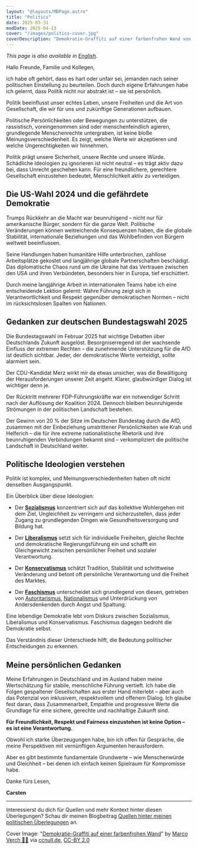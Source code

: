 ```yaml
---
layout: "@layouts/MDPage.astro"
title: "Politics"
date: 2025-03-31
modDate: 2025-04-13
cover: "/images/politics-cover.jpg"
coverDescription: "Demokratie-Graffiti auf einer farbenfrohen Wand von Marco Verch."
---
```


_This page is also available in [English](/en/politics/)_.

Hallo Freunde, Familie und Kollegen,

ich habe oft gehört,
dass es hart oder unfair sei,
jemanden nach seiner politischen Einstellung zu beurteilen.
Doch durch eigene Erfahrungen habe ich gelernt,
dass Politik nicht nur abstrakt ist
– sie ist persönlich.

Politik beeinflusst unser echtes Leben,
unsere Freiheiten
und die Art von Gesellschaft,
die wir für uns und zukünftige Generationen aufbauen.

Politische Persönlichkeiten oder Bewegungen zu unterstützen,
die rassistisch,
voreingenommen sind
oder menschenfeindlich agieren,
grundlegende Menschenrechte untergraben,
ist keine bloße Meinungsverschiedenheit.
Es zeigt,
welche Werte wir akzeptieren
und welche Ungerechtigkeiten wir hinnehmen.

Politik prägt unsere Sicherheit,
unsere Rechte
und unsere Würde.
Schädliche Ideologien zu ignorieren ist nicht neutral
– es trägt aktiv dazu bei,
dass Unrecht geschehen kann.
Für eine freundlichere,
gerechtere Gesellschaft einzustehen bedeutet,
Menschlichkeit aktiv zu verteidigen.

## Die US-Wahl 2024 und die gefährdete Demokratie

Trumps Rückkehr an die Macht war beunruhigend
– nicht nur für amerikanische Bürger,
sondern für die ganze Welt.
Politische Veränderungen können weitreichende Konsequenzen haben,
die die globale Stabilität,
internationale Beziehungen
und das Wohlbefinden von Bürgern weltweit beeinflussen.

Seine Handlungen haben humanitäre Hilfe unterbrochen,
zahllose Arbeitsplätze gekostet
und langjährige globale Partnerschaften beschädigt.
Das diplomatische Chaos rund um die Ukraine hat das Vertrauen
zwischen den USA und ihren Verbündeten,
besonders hier in Europa,
tief erschüttert.

Durch meine langjährige Arbeit in internationalen Teams
habe ich eine entscheidende Lektion gelernt:
Wahre Führung zeigt sich in Verantwortlichkeit
und Respekt gegenüber demokratischen Normen
– nicht im rücksichtslosen Spalten von Nationen.

## Gedanken zur deutschen Bundestagswahl 2025

Die Bundestagswahl im Februar 2025
hat wichtige Debatten über Deutschlands Zukunft ausgelöst.
Besorgniserregend ist der wachsende Einfluss der extremen Rechten
– die zunehmende Unterstützung für die AfD ist deutlich sichtbar.
Jeder,
der demokratische Werte verteidigt,
sollte alarmiert sein.

Der CDU-Kandidat Merz wirkt mir da etwas unsicher,
was die Bewältigung der Herausforderungen unserer Zeit angeht.
Klarer,
glaubwürdiger Dialog ist wichtiger denn je.

Der Rücktritt mehrerer FDP-Führungskräfte
war ein notwendiger Schritt
nach der Auflösung der Koalition 2024.
Dennoch bleiben beunruhigende Strömungen
in der politischen Landschaft bestehen.

Der Gewinn von 20 % der Sitze im Deutschen Bundestag durch die AfD,
zusammen mit der Einbeziehung umstrittener Persönlichkeiten
wie Krah und Helferich
– die für ihre extreme nationalistische Rhetorik
und ihre beunruhigenden Verbindungen bekannt sind –
verkompliziert die politische Landschaft in Deutschland weiter.

## Politische Ideologien verstehen

Politik ist komplex,
und Meinungsverschiedenheiten haben oft nicht denselben Ausgangspunkt.

Ein Überblick über diese Ideologien:

- Der **[Sozialismus](https://de.wikipedia.org/wiki/Sozialismus)** konzentriert sich
  auf das kollektive Wohlergehen
  mit dem Ziel,
  Ungleichheit zu verringern
  und sicherzustellen,
  dass jeder Zugang zu grundlegenden Dingen
  wie Gesundheitsversorgung und Bildung hat.

- Der **[Liberalismus](https://de.wikipedia.org/wiki/Liberalismus)** setzt sich
  für individuelle Freiheiten,
  gleiche Rechte
  und demokratische Regierungsführung ein
  und schafft ein Gleichgewicht
  zwischen persönlicher Freiheit
  und sozialer Verantwortung.

- Der **[Konservatismus](https://de.wikipedia.org/wiki/Konservatismus)** schätzt Tradition,
  Stabilität
  und schrittweise Veränderung
  und betont oft persönliche Verantwortung
  und die Freiheit des Marktes.

- Der **[Faschismus](https://de.wikipedia.org/wiki/Faschismus)** unterscheidet sich grundlegend von diesen,
  getrieben von [Autoritarismus](https://de.wikipedia.org/wiki/Autoritarismus),
  [Nationalismus](https://de.wikipedia.org/wiki/Nationalismus)
  und Unterdrückung von Andersdenkenden
  durch Angst und Spaltung.

Eine lebendige Demokratie lebt vom Diskurs
zwischen Sozialismus,
Liberalismus
und Konservatismus.
Faschismus dagegen bedroht die Demokratie selbst.

Das Verständnis dieser Unterschiede hilft,
die Bedeutung politischer Entscheidungen zu erkennen.

## Meine persönlichen Gedanken

Meine Erfahrungen in Deutschland und im Ausland
haben meine Wertschätzung für stabile,
menschliche Führung vertieft.
Ich habe die Folgen gespaltener Gesellschaften aus erster Hand miterlebt
– aber auch das Potenzial von inklusivem,
respektvollem
und offenem Dialog.
Ich glaube fest daran,
dass Zusammenarbeit,
Empathie
und progressive Werte
die Grundlage für eine sichere,
gerechte
und nachhaltige Zukunft sind.

**Für Freundlichkeit,
Respekt
und Fairness einzustehen ist keine Option
– es ist eine Verantwortung.**

Obwohl ich starke Überzeugungen habe,
bin ich offen für Gespräche,
die meine Perspektiven mit vernünftigen Argumenten herausfordern.

Aber es gibt bestimmte fundamentale Grundwerte
– wie Menschenwürde und Gleichheit –
bei denen ich einfach keinen Spielraum für Kompromisse habe.

Danke fürs Lesen,

**Carsten**

---

Interessierst du dich für Quellen und mehr Kontext hinter diesen Überlegungen?
Schau dir meinen Blogbeitrag
[Quellen hinter meinen politischen Überlegungen](/blog/sources-behind-my-political-reflections) an.

<p class="text-sm">
Cover Image: "<a href="https://ccnull.de/foto/demokratie-graffiti-auf-einer-farbenfrohen-wand/1100087" target="_blank">Demokratie-Graffiti auf einer farbenfrohen Wand</a>" by <a href="https://ccnull.de/fotograf/marco-verch-1" target="_blank">Marco Verch 👨‍🍳</a> via <a href="https://ccnull.de" target="_blank">ccnull.de</a>, <a href="https://creativecommons.org/licenses/by/2.0/de/" target="_blank">CC-BY 2.0</a>
</p>
